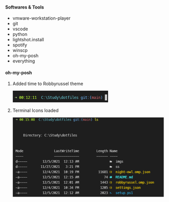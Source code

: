 #### **Softwares & Tools**
- vmware-workstation-player
- git  
- vscode 
- python 
- lightshot.install  
- spotify  
- winscp  
- oh-my-posh 
- everything

#### **oh-my-posh**
1. Added time to  Robbyrussel theme

    ![Prompt](https://raw.githubusercontent.com/bomburr/dotfiles/main/imgs/prompt.png)
2. Terminal Icons loaded

    ![Terminal Icons](https://raw.githubusercontent.com/bomburr/dotfiles/main/imgs/terminal_icons.png)
